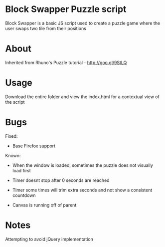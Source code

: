 Block Swapper Puzzle script
===
Block Swapper is a basic JS script used to create a puzzle game where the user swaps two tile from their positions

About
===
Inherited from Rhuno's Puzzle tutorial - http://goo.gl/9StLQ

Usage
=====
Download the entire folder and view the index.html for a contextual view of the script


Bugs
=====

Fixed:

- Base Firefox support

Known:

- When the window is loaded, sometimes the puzzle does not visually load first

- Timer doesnt stop after 0 seconds are reached

- Timer some times will trim extra seconds and not show a consistent countdown

- Canvas is running off of parent

Notes
===
Attempting to avoid jQuery implementation